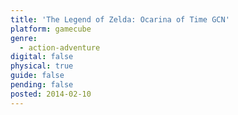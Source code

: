 ```yaml
---
title: 'The Legend of Zelda: Ocarina of Time GCN'
platform: gamecube
genre:
  - action-adventure
digital: false
physical: true
guide: false
pending: false
posted: 2014-02-10
---
```

